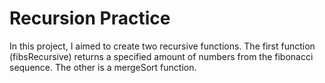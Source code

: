 # Recursion Practice

In this project, I aimed to create two recursive functions. The first function (fibsRecursive) returns a specified amount of numbers from the fibonacci sequence. The other is a mergeSort function.
